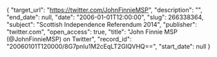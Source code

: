 {
  "target_url": "https://twitter.com/JohnFinnieMSP", 
  "description": "", 
  "end_date": null, 
  "date": "2006-01-01T12:00:00", 
  "slug": 266338364, 
  "subject": "Scottish Independence Referendum 2014", 
  "publisher": "twitter.com", 
  "open_access": true, 
  "title": "John Finnie MSP (@JohnFinnieMSP) on Twitter", 
  "record_id": "20060101T120000/8G7pnIu1M2cEqLT2GIQVHQ==", 
  "start_date": null
}

